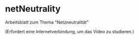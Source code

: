 # netNeutrality

Arbeitsblatt zum Thema "Netzneutralität"

(Erfordert eine Internetverbindung, um das Video zu studieren.)
